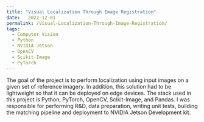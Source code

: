 ```yaml
---
title: "Visual Localization Through Image Registration"
date:   2022-12-01
permalink: /Visual-Localization-Through-Image-Registration/
tags:
  - Computer Vision
  - Python
  - NVIDIA Jetson
  - OpenCV
  - Scikit-Image
  - PyTorch
---
```



The goal of the project is to perform localization using input images on a given set of reference imagery. In addition, this solution had to be lightweight so that it can be deployed on edge devices. The stack used in this project is Python, PyTorch, OpenCV, Scikit-Image, and Pandas. I was responsible for performing R&D, data preparation, writing unit tests, building the matching pipeline and deployment to NVIDIA Jetson Development kit.




